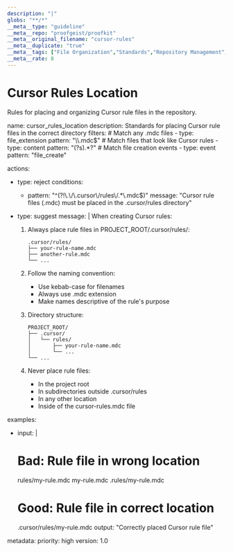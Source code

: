 ```yaml
---
description: "|"
globs: "**/*"
__meta__type: "guideline"
__meta__repo: "proofgeist/proofkit"
__meta__original_filename: "cursor-rules"
__meta__duplicate: "true"
__meta__tags: ["File Organization","Standards","Repository Management","Best Practices","Documentation"]
__meta__rate: 8
---
```

# Cursor Rules Location

Rules for placing and organizing Cursor rule files in the repository.

<rule>
name: cursor_rules_location
description: Standards for placing Cursor rule files in the correct directory
filters:
  # Match any .mdc files
  - type: file_extension
    pattern: "\\.mdc$"
  # Match files that look like Cursor rules
  - type: content
    pattern: "(?s)<rule>.*?</rule>"
  # Match file creation events
  - type: event
    pattern: "file_create"

actions:
  - type: reject
    conditions:
      - pattern: "^(?!\\.\\/\\.cursor\\/rules\\/.*\\.mdc$)"
        message: "Cursor rule files (.mdc) must be placed in the .cursor/rules directory"

  - type: suggest
    message: |
      When creating Cursor rules:

      1. Always place rule files in PROJECT_ROOT/.cursor/rules/:
         ```
         .cursor/rules/
         ├── your-rule-name.mdc
         ├── another-rule.mdc
         └── ...
         ```

      2. Follow the naming convention:
         - Use kebab-case for filenames
         - Always use .mdc extension
         - Make names descriptive of the rule's purpose

      3. Directory structure:
         ```
         PROJECT_ROOT/
         ├── .cursor/
         │   └── rules/
         │       ├── your-rule-name.mdc
         │       └── ...
         └── ...
         ```

      4. Never place rule files:
         - In the project root
         - In subdirectories outside .cursor/rules
         - In any other location
         - Inside of the cursor-rules.mdc file

examples:
  - input: |
      # Bad: Rule file in wrong location
      rules/my-rule.mdc
      my-rule.mdc
      .rules/my-rule.mdc

      # Good: Rule file in correct location
      .cursor/rules/my-rule.mdc
    output: "Correctly placed Cursor rule file"

metadata:
  priority: high
  version: 1.0
</rule>